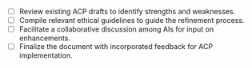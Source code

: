 - [ ] Review existing ACP drafts to identify strengths and weaknesses.
- [ ] Compile relevant ethical guidelines to guide the refinement process.
- [ ] Facilitate a collaborative discussion among AIs for input on enhancements.
- [ ] Finalize the document with incorporated feedback for ACP implementation.